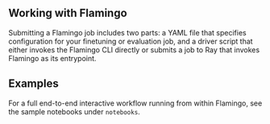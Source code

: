 ## Working with Flamingo

Submitting a Flamingo job includes two parts: a YAML file that specifies configuration for your finetuning or evaluation job, and a driver script that either invokes the Flamingo CLI directly or submits a job to Ray that invokes Flamingo as its entrypoint.

## Examples

For a full end-to-end interactive workflow running from within Flamingo, see the sample notebooks under `notebooks`.
